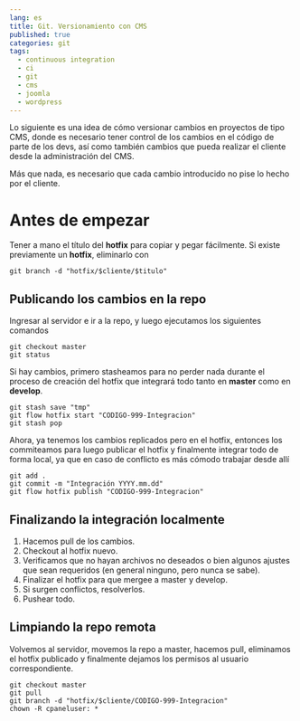 ```yaml
---
lang: es
title: Git. Versionamiento con CMS
published: true
categories: git
tags:
  - continuous integration
  - ci
  - git
  - cms
  - joomla
  - wordpress
---
```


Lo siguiente es una idea de cómo versionar cambios en proyectos de tipo CMS, donde es necesario tener control de los cambios en el código de parte de los devs, así como también cambios que pueda realizar el cliente desde la administración del CMS.

Más que nada, es necesario que cada cambio introducido no pise lo hecho por el cliente.

# Antes de empezar

Tener a mano el título del **hotfix** para copiar y pegar fácilmente. Si existe previamente un **hotfix**, eliminarlo con

```shell
git branch -d "hotfix/$cliente/$titulo"
```

## Publicando los cambios en la repo

Ingresar al servidor e ir a la repo, y luego ejecutamos los siguientes comandos

```shell
git checkout master
git status
```

Si hay cambios, primero stasheamos para no perder nada durante el proceso de creación del hotfix que integrará todo tanto en **master** como en **develop**.

```shell
git stash save "tmp"
git flow hotfix start "CODIGO-999-Integracion"
git stash pop
```

Ahora, ya tenemos los cambios replicados pero en el hotfix, entonces los commiteamos para luego publicar el hotfix y finalmente integrar todo de forma local, ya que en caso de conflicto es más cómodo trabajar desde allí

```shell
git add .
git commit -m "Integración YYYY.mm.dd"
git flow hotfix publish "CODIGO-999-Integracion"
```

## Finalizando la integración localmente

1. Hacemos pull de los cambios.
2. Checkout al hotfix nuevo.
3. Verificamos que no hayan archivos no deseados o bien algunos ajustes que sean requeridos (en general ninguno, pero nunca se sabe).
4. Finalizar el hotfix para que mergee a master y develop.
5. Si surgen conflictos, resolverlos.
6. Pushear todo.

## Limpiando la repo remota

Volvemos al servidor, movemos la repo a master, hacemos pull, eliminamos el hotfix publicado y finalmente dejamos los permisos al usuario correspondiente.

```shell
git checkout master
git pull
git branch -d "hotfix/$cliente/CODIGO-999-Integracion"
chown -R cpaneluser: *
```
